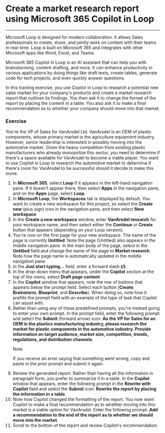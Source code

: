 
# Create a market research report using Microsoft 365 Copilot in Loop
---
Microsoft Loop is designed for modern collaboration. It allows Sales professionals to create, share, and jointly work on content with their teams in real-time. Loop is built on Microsoft 365 and integrates with other Microsoft apps like Word, Excel, and Teams.

Microsoft 365 Copilot in Loop is an AI assistant that can help you with brainstorming, content drafting, and more. It can enhance productivity in various applications by doing things like draft texts, create tables, generate code for tech projects, and even quickly answer questions.

In this training exercise, you use Copilot in Loop to research a potential new sales market for your company's products and create a market research report that outlines its findings. You then ask it to change the format of the report by placing the content in a table. You also ask it to make a final recommendation as to whether your company should move into that market.

### Exercise

You're the VP of Sales for VanArsdel Ltd. VanArsdel is an OEM of plastic components, whose primary market is the agriculture equipment industry. However, senior leadership is interested in possibly moving into the automotive market. Given the heavy competition from existing plastic manufacturers who already monopolize this sector, you need to determine if there's a space available for VanArsdel to become a viable player. You want to use Copilot in Loop to research the automotive market to determine if there's room for VanArsdel to be successful should it decide to make this move.

1. In **Microsoft 365**, select **Loop** if it appears in the left-hand navigation pane. If it doesn't appear there, then select **Apps** in the navigation pane, and on the **Apps** page, select **Loop**.
1. In **Microsoft Loop**, the **Workspaces** tab is displayed by default. You want to create a new workspace for this project, so select the **Create new** (plus sign) icon in the navigation pane, and then select **New workspace**.
1. In the **Create a new workspace** window, enter **VanArsdel research** for your workspace name, and then select either the **Continue** or **Create** button that appears (depending on your Loop version).
1. You're now on the first page for your new workspace. The name of the page is currently **Untitled**. Note the page (Untitled) also appears in the middle navigation pane. In the main body of the page, select in the **Untitled** field and change the name of the page to **Market research**. Note how the page name is automatically updated in the middle navigation pane.
1. In the **Just start typing...** field, enter a forward slash **(/)**.
1. In the drop-down menu that appears, under the **Copilot** section at the top of the menu, select **Draft page content**.
1. In the **Copilot** window that appears, note the row of buttons that appears below the prompt field. Select each button (**Create**, **Brainstorm**, **Blueprint**, and **Describe**). When doing so, note how it prefills the prompt field with an example of the type of task that Copilot can assist with.
1. Rather than using any of these predefined prompts, you're instead going to enter your own prompt. In the prompt field, enter the following prompt and select the **Submit** (forward arrow) icon: **As the VP for Sales for an OEM in the plastics manufacturing industry, please research the market for plastic components in the automotive industry. Provide information on target audience, market size, competition, trends, regulations, and distribution channels**.        
    > [!NOTE]
    > If you receive an error saying that something went wrong, copy and paste in the prior prompt and submit it again.
1. Review the generated report. Rather than having all the information in paragraph form, you prefer to summarize it in a table. In the **Copilot** window that appears, enter the following prompt in the **Rewrite with Copilot** field and select the **Submit** icon: **Rewrite the report by placing the information in a table**.
1. Note how Copilot changed the formatting of the report. You now want Copilot to make a final recommendation as to whether moving into this market is a viable option for VanArsdel. Enter the following prompt: **Add a recommendation to the end of the report as to whether we should move into the market**.
1. Scroll to the bottom of the report and review Copilot's recommendation.
